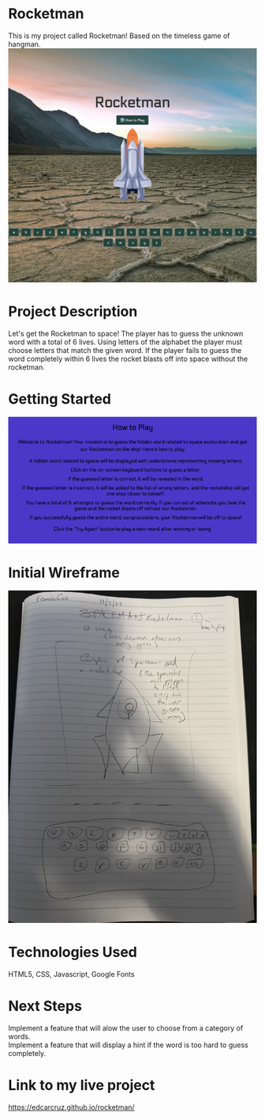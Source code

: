# Rocketman
This is my project called Rocketman! Based on the timeless game of hangman.
![Alt text](img/screenshot1.png)

# Project Description
Let's get the Rocketman to space! The player has to guess the unknown word with a total of 6 lives. Using letters of the alphabet the player must choose letters that match the given word. If the player fails to guess the word completely within 6 lives the rocket blasts off into space without the rocketman.

# Getting Started
![Alt text](img/screenshot2.png)

# Initial Wireframe
![Alt text](img/IMG_0189.jpg)

# Technologies Used
HTML5, CSS, Javascript, Google Fonts

# Next Steps
Implement a feature that will alow the user to choose from a category of words. <br>
Implement a feature that will display a hint if the word is too hard to guess completely.

# Link to my live project
https://edcarcruz.github.io/rocketman/